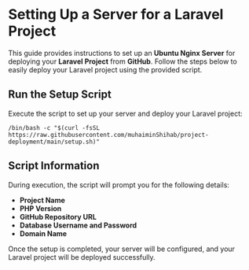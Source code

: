 # Setting Up a Server for a Laravel Project

This guide provides instructions to set up an **Ubuntu Nginx Server** for deploying your **Laravel Project** from **GitHub**. Follow the steps below to easily deploy your Laravel project using the provided script.

## Run the Setup Script
Execute the script to set up your server and deploy your Laravel project:

```shell
/bin/bash -c "$(curl -fsSL https://raw.githubusercontent.com/muhaiminShihab/project-deployment/main/setup.sh)"
   ```

## Script Information
During execution, the script will prompt you for the following details:
- **Project Name**  
- **PHP Version**  
- **GitHub Repository URL**  
- **Database Username and Password**  
- **Domain Name**

Once the setup is completed, your server will be configured, and your Laravel project will be deployed successfully.
